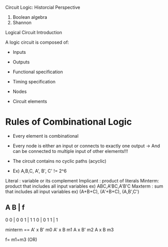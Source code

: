 
Circuit Logic: Historcial Perspective
1. Boolean algebra
2. Shannon

Logical Circuit Introduction

A logic circuit is composed of:
- Inputs
- Outputs
- Functional specification
- Timing specification

- Nodes
- Circuit elements


# Rules of Combinational Logic

- Every element is combinational
- Every node is either an input or connects to exactly one output  -> And can be connected to multiple input of other elements!!!
- The circuit contains no cyclic paths (acyclic)

- Ex)
  A,B,C, A', B', C' != 2^6

Literal : variable or its complement
Implicant : product of literals
Minterm: product that includes all input variables
ex) ABC,A'BC,A'B'C
Maxterm : sum that includes all input variables
ex) (A+B+C), (A'+B+C), (A,B',C')




A   B                      | f
------------------------------------
0    0                     | 0
0    1                     | 1
1    0                     | 0
1    1                     | 1

minterm ==
A' x B'   m0
A' x B    m1
A  x B'   m2
A  x B    m3

f= m1+m3  (OR)




  


  
